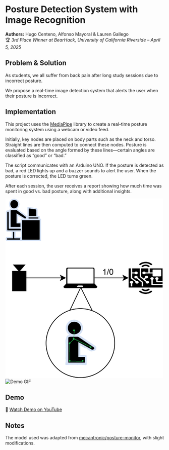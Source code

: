 # Posture Detection System with Image Recognition

**Authors:** Hugo Centeno, Alfonso Mayoral & Lauren Gallego  
🏆 *3rd Place Winner at BearHack, University of California Riverside – April 5, 2025*

## Problem & Solution

As students, we all suffer from back pain after long study sessions due to incorrect posture.

We propose a real-time image detection system that alerts the user when their posture is incorrect.

## Implementation

This project uses the [MediaPipe](https://mediapipe.dev/) library to create a real-time posture monitoring system using a webcam or video feed.

Initially, key nodes are placed on body parts such as the neck and torso. Straight lines are then computed to connect these nodes. Posture is evaluated based on the angle formed by these lines—certain angles are classified as “good” or “bad.”

The script communicates with an Arduino UNO. If the posture is detected as bad, a red LED lights up and a buzzer sounds to alert the user. When the posture is corrected, the LED turns green.

After each session, the user receives a report showing how much time was spent in good vs. bad posture, along with additional insights.

<img src="media/Schema.png" alt="Posture Detection System Schema" width="500"/>

<img src="media/demo.gif" alt="Demo GIF" width="300" height="200"/>




## Demo

🎥 [Watch Demo on YouTube](https://youtu.be/0CwbkUt7-jk)

## Notes

The model used was adapted from [mecantronic/posture-monitor](https://github.com/mecantronic/posture-monitor), with slight modifications.

